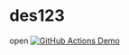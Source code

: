 # des123
open
[![GitHub Actions Demo](https://github.com/dima19-93/des123/actions/workflows/blank.yml/badge.svg)](https://github.com/dima19-93/des123/actions/workflows/blank.yml)
